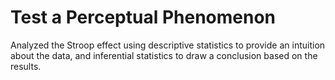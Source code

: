 # Test a Perceptual Phenomenon
Analyzed the Stroop effect using descriptive statistics to provide an intuition about the data, and inferential statistics to draw a conclusion based on the results.
